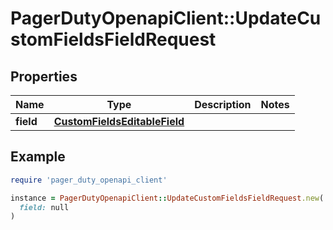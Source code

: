 # PagerDutyOpenapiClient::UpdateCustomFieldsFieldRequest

## Properties

| Name | Type | Description | Notes |
| ---- | ---- | ----------- | ----- |
| **field** | [**CustomFieldsEditableField**](CustomFieldsEditableField.md) |  |  |

## Example

```ruby
require 'pager_duty_openapi_client'

instance = PagerDutyOpenapiClient::UpdateCustomFieldsFieldRequest.new(
  field: null
)
```


